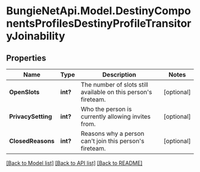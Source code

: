 # BungieNetApi.Model.DestinyComponentsProfilesDestinyProfileTransitoryJoinability
## Properties

Name | Type | Description | Notes
------------ | ------------- | ------------- | -------------
**OpenSlots** | **int?** | The number of slots still available on this person&#39;s fireteam. | [optional] 
**PrivacySetting** | **int?** | Who the person is currently allowing invites from. | [optional] 
**ClosedReasons** | **int?** | Reasons why a person can&#39;t join this person&#39;s fireteam. | [optional] 

[[Back to Model list]](../README.md#documentation-for-models) [[Back to API list]](../README.md#documentation-for-api-endpoints) [[Back to README]](../README.md)

